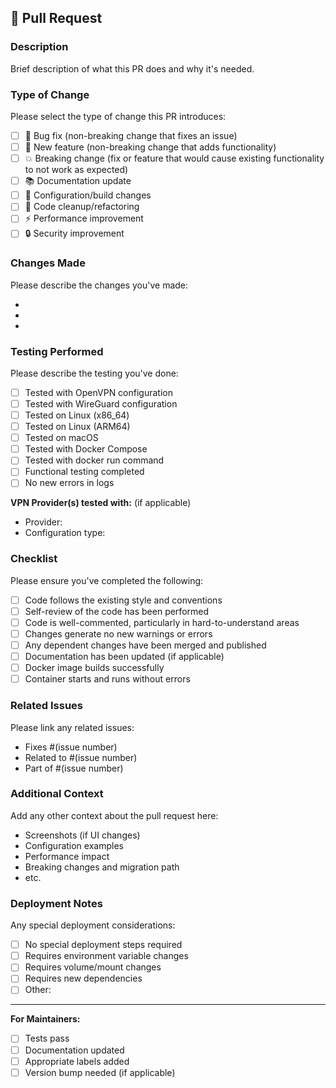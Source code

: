 ## 🚀 Pull Request

### Description
Brief description of what this PR does and why it's needed.

### Type of Change
Please select the type of change this PR introduces:

- [ ] 🐛 Bug fix (non-breaking change that fixes an issue)
- [ ] 🚀 New feature (non-breaking change that adds functionality) 
- [ ] 💥 Breaking change (fix or feature that would cause existing functionality to not work as expected)
- [ ] 📚 Documentation update
- [ ] 🔧 Configuration/build changes
- [ ] 🧹 Code cleanup/refactoring
- [ ] ⚡ Performance improvement
- [ ] 🔒 Security improvement

### Changes Made
Please describe the changes you've made:

- 
- 
- 

### Testing Performed
Please describe the testing you've done:

- [ ] Tested with OpenVPN configuration
- [ ] Tested with WireGuard configuration  
- [ ] Tested on Linux (x86_64)
- [ ] Tested on Linux (ARM64)
- [ ] Tested on macOS
- [ ] Tested with Docker Compose
- [ ] Tested with docker run command
- [ ] Functional testing completed
- [ ] No new errors in logs

**VPN Provider(s) tested with:** (if applicable)
- Provider: 
- Configuration type: 

### Checklist
Please ensure you've completed the following:

- [ ] Code follows the existing style and conventions
- [ ] Self-review of the code has been performed
- [ ] Code is well-commented, particularly in hard-to-understand areas
- [ ] Changes generate no new warnings or errors
- [ ] Any dependent changes have been merged and published
- [ ] Documentation has been updated (if applicable)
- [ ] Docker image builds successfully
- [ ] Container starts and runs without errors

### Related Issues
Please link any related issues:

- Fixes #(issue number)
- Related to #(issue number)
- Part of #(issue number)

### Additional Context
Add any other context about the pull request here:

- Screenshots (if UI changes)
- Configuration examples
- Performance impact
- Breaking changes and migration path
- etc.

### Deployment Notes
Any special deployment considerations:

- [ ] No special deployment steps required
- [ ] Requires environment variable changes
- [ ] Requires volume/mount changes  
- [ ] Requires new dependencies
- [ ] Other: 

---

**For Maintainers:**
- [ ] Tests pass
- [ ] Documentation updated
- [ ] Appropriate labels added
- [ ] Version bump needed (if applicable) 